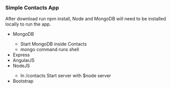 <div class="container">
	<h3>Simple Contacts App</h3>
		<p>After download run npm install, Node and MongoDB will need to be installed locally to run the app. </p>
	<ul>
		<li>MongoDB</li>
			<ul>
				<li>Start MongoDB inside Contacts</li>
				<li> mongo command runs shell</li>
			</ul>
		<li>Express</li>
		<li>AngularJS</li>
		<li>NodeJS</li>
			<ul>
				<li>In /contacts Start server with $node server</li>
			</ul>
		<li>Bootstrap</li>
	</ul>
</div>